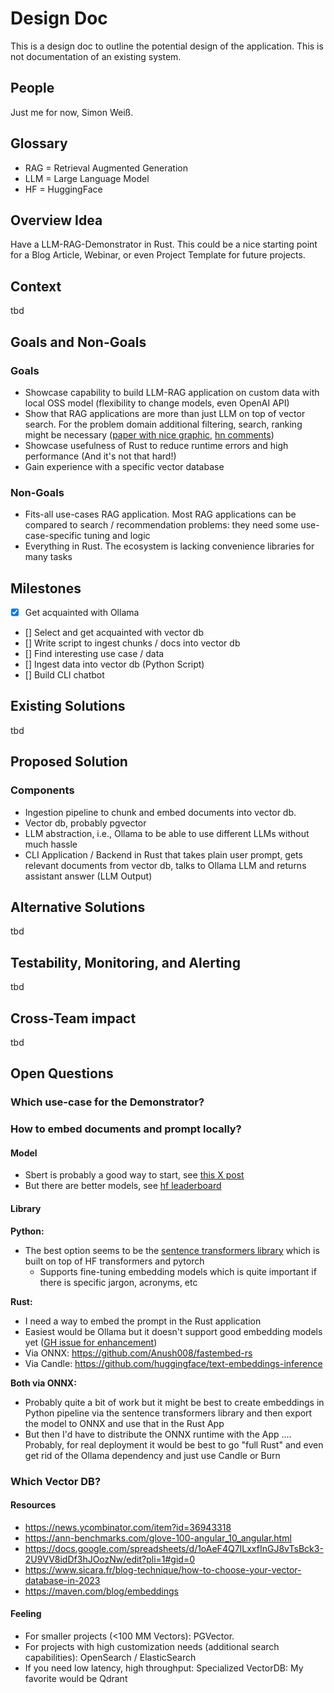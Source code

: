 # Design Doc

This is a design doc to outline the potential design of the application. This is not documentation of an existing system.

## People

Just me for now, Simon Weiß.

## Glossary
* RAG = Retrieval Augmented Generation
* LLM = Large Language Model
* HF = HuggingFace

## Overview Idea

Have a LLM-RAG-Demonstrator in Rust. This could be a nice starting point for a Blog Article, Webinar, or even Project Template for future projects.

## Context

tbd

## Goals and Non-Goals

### Goals

* Showcase capability to build LLM-RAG application on custom data with local OSS model (flexibility to change models, even OpenAI API)
* Show that RAG applications are more than just LLM on top of vector search. For the problem domain additional filtering, search, ranking might be necessary ([paper with nice graphic](https://arxiv.org/abs/2312.10997v1
), [hn comments](https://news.ycombinator.com/item?id=39000241&utm_source=pocket_saves))
* Showcase usefulness of Rust to reduce runtime errors and high performance (And it's not that hard!)
* Gain experience with a specific vector database

### Non-Goals

* Fits-all use-cases RAG application. Most RAG applications can be compared to search / recommendation problems: they need some use-case-specific tuning and logic
* Everything in Rust. The ecosystem is lacking convenience libraries for many tasks

## Milestones

- [x] Get acquainted with Ollama
- [] Select and get acquainted with vector db
- [] Write script to ingest chunks / docs into vector db
- [] Find interesting use case / data
- [] Ingest data into vector db (Python Script)
- [] Build CLI chatbot

## Existing Solutions

tbd

## Proposed Solution

### Components

* Ingestion pipeline to chunk and embed documents into vector db.
* Vector db, probably pgvector
* LLM abstraction, i.e., Ollama to be able to use different LLMs without much hassle
* CLI Application / Backend in Rust that takes plain user prompt, gets relevant documents from vector db, talks to Ollama LLM and returns assistant answer (LLM Output)

## Alternative Solutions

tbd

## Testability, Monitoring, and Alerting

tbd

## Cross-Team impact

tbd

## Open Questions

### Which use-case for the Demonstrator?

### How to embed documents and prompt locally?

#### Model

* Sbert is probably a good way to start, see [this X post](https://x.com/cwolferesearch/status/1747689404062126246?s=20)
* But there are better models, see [hf leaderboard](https://huggingface.co/spaces/mteb/leaderboard)

#### Library 

**Python:**

* The best option seems to be the [sentence transformers library](https://www.sbert.net/index.html) which is built on top of HF transformers and pytorch
    * Supports fine-tuning embedding models which is quite important if there is specific jargon, acronyms, etc

**Rust:**
* I need a way to embed the prompt in the Rust application
* Easiest would be Ollama but it doesn't support good embedding models yet ([GH issue for enhancement](https://github.com/jmorganca/ollama/issues/327))
* Via ONNX: https://github.com/Anush008/fastembed-rs
* Via Candle: https://github.com/huggingface/text-embeddings-inference

**Both via ONNX:**
* Probably quite a bit of work but it might be best to create embeddings in Python pipeline via the sentence transformers library and then export the model to ONNX and use that in the Rust App
* But then I'd have to distribute the ONNX runtime with the App .... Probably, for real deployment it would be best to go "full Rust" and even get rid of the Ollama dependency and just use Candle or Burn


### Which Vector DB? 

#### Resources

* https://news.ycombinator.com/item?id=36943318
* https://ann-benchmarks.com/glove-100-angular_10_angular.html
* https://docs.google.com/spreadsheets/d/1oAeF4Q7ILxxfInGJ8vTsBck3-2U9VV8idDf3hJOozNw/edit?pli=1#gid=0
* https://www.sicara.fr/blog-technique/how-to-choose-your-vector-database-in-2023
* https://maven.com/blog/embeddings

#### Feeling

* For smaller projects (<100 MM Vectors): PGVector. 
* For projects with high customization needs (additional search capabilities): OpenSearch / ElasticSearch
* If you need low latency, high throughput: Specialized VectorDB: My favorite would be Qdrant







